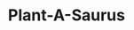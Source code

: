 ---
layout: gamepage
lang: "it"
title: "Plant-A-Saurus"

game: "The Game"
game-description: "🐀 Turn into a rat in the moonlight<br>
🐀 Kill the guards<br>
🐀 Keep your health under control<br>
🔮 Turn back into a witch in the torch light<br>
🔮 Hide from the guards<br>
🩸 Your health determines your bleeding<br>
🩸 Escape the prison!<br>"

development: "The Development"
development-description: "wa"

controls: "Controls"
controls-description: "⌨️ WASD to move<br>
🎮 Left joystick to move"

credits: "Credits"
credits-description: "🔥 Gameplay video music: Behind the Curtain of Deceit by StudioKolomna"

cover_image: "/assets/PlantASaurus/plantasaurus_banner.png"
background_image: "/assets/PlantASaurus/plantasaurus_background.png"
background_color: "#615aed"

gallery:
  - "/assets/PlantASaurus/1.jpg"

lang_links:
  it: "/it/projects/plantasaurus.html"
  en: "/en/projects/plantasaurus.html"

font: "/assets/PlantASaurus/QuietlyEndureRegular.otf"

gamePage: "https://kayahx.itch.io/plantasaurus"
download: "Scarica exe"
visitSite: "Apri su Itch.io!"

gameName: "plantasaurus"
---